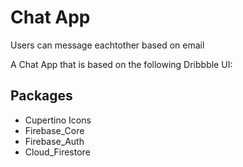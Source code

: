 # Chat App

Users can message eachtother based on email

A Chat App that is based on the following Dribbble UI: 

## Packages

- Cupertino Icons
- Firebase_Core
- Firebase_Auth
- Cloud_Firestore